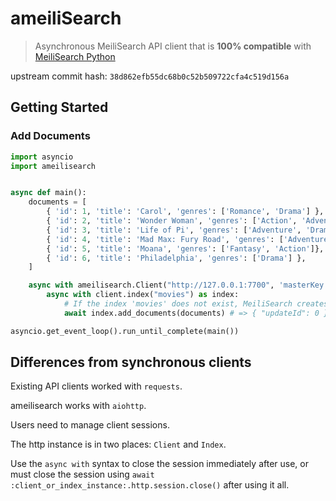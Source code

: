 # ameiliSearch

> Asynchronous MeiliSearch API client that is **100% compatible** with [MeiliSearch Python](https://github.com/meilisearch/meilisearch-python)

upstream commit hash: ``38d862efb55dc68b0c52b509722cfa4c519d156a``

## Getting Started

### Add Documents

```py
import asyncio
import ameilisearch


async def main():
    documents = [
        { 'id': 1, 'title': 'Carol', 'genres': ['Romance', 'Drama'] },
        { 'id': 2, 'title': 'Wonder Woman', 'genres': ['Action', 'Adventure'] },
        { 'id': 3, 'title': 'Life of Pi', 'genres': ['Adventure', 'Drama'] },
        { 'id': 4, 'title': 'Mad Max: Fury Road', 'genres': ['Adventure', 'Science Fiction'] },
        { 'id': 5, 'title': 'Moana', 'genres': ['Fantasy', 'Action']},
        { 'id': 6, 'title': 'Philadelphia', 'genres': ['Drama'] },
    ]

    async with ameilisearch.Client("http://127.0.0.1:7700", 'masterKey') as client:
        async with client.index("movies") as index:
            # If the index 'movies' does not exist, MeiliSearch creates it when you first add the documents.
            await index.add_documents(documents) # => { "updateId": 0 }

asyncio.get_event_loop().run_until_complete(main())

```

## Differences from synchronous clients

Existing API clients worked with ``requests``.

ameilisearch works with ``aiohttp``.

Users need to manage client sessions.

The http instance is in two places: ``Client`` and ``Index``.

Use the ``async with`` syntax to close the session immediately after use, or must close the session using ``await :client_or_index_instance:.http.session.close()`` after using it all.
